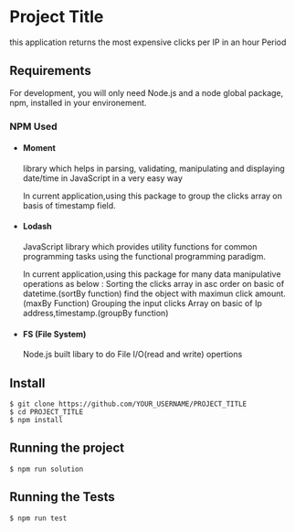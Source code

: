 # Project Title

this application returns the most expensive clicks per IP in an hour Period

## Requirements

For development, you will only need Node.js and a node global package, npm, installed in your environement.

### NPM Used

-   #### Moment

    library which helps in parsing, validating, manipulating and displaying date/time in JavaScript in a very easy way

    In current application,using this package to group the clicks array on basis of timestamp field.

-   #### Lodash

    JavaScript library which provides utility functions for common programming tasks using the functional programming paradigm.

    In current application,using this package for many data manipulative operations as below :
    Sorting the clicks array in asc order on basic of datetime.(sortBy function)
    find the object with maximun click amount.(maxBy Function)
    Grouping the input clicks Array on basic of Ip address,timestamp.(groupBy function)

-   #### FS (File System)
    Node.js built libary to do File I/O(read and write) opertions

## Install

    $ git clone https://github.com/YOUR_USERNAME/PROJECT_TITLE
    $ cd PROJECT_TITLE
    $ npm install

## Running the project

    $ npm run solution

## Running the Tests

    $ npm run test
